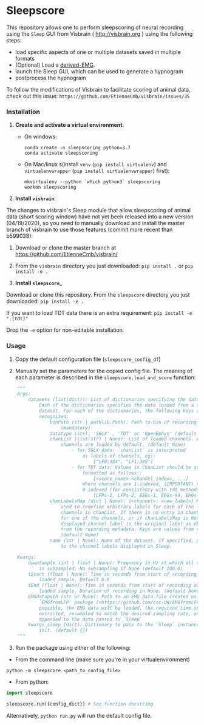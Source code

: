 # Sleepscore

This repository allows one to perform sleepscoring of neural recording using the
`Sleep` GUI from Visbrain ( <http://visbrain.org> ) using the following steps:

-   load specific aspects of one or multiple datasets saved in multiple formats
-   (Optional) Load a [derived-EMG](https://github.com/CSC-UW/EMGfromLFP). 
-   launch the Sleep GUI, which can be used to generate a hypnogram
-   postprocess the hypnogram

To follow the modifications of Visbrain to facilitate scoring of animal data,
check out this issue: ``https://github.com/EtienneCmb/visbrain/issues/35``

### Installation

1.  __Create and activate a virtual environment__:

    -   On windows: 

        ```
        conda create -n sleepscoring python=3.7
        conda activate sleepscoring
        ```

    -   On Mac/linux s(install `venv` (`pip install virtualenv`) and `virtualenvwrapper` (`pip install virtualenvwrapper`) first): 

        ```
        mkvirtualenv --python `which python3` sleepscoring
        workon sleepscoring
        ```

1.  __Install `visbrain`__: 

The changes to visbrain's Sleep module that allow sleepscoring of animal data
(short scoring window) have not yet been released into a new version
(04/19/2020), so you need to manually download and install the master branch of
visbrain to use those features (commit more recent than b599038):

  1. Download or clone the master branch at https://github.com/EtienneCmb/visbrain/
  2. From the `visbrain` directory you just downloaded: ``pip install .`` or
  ``pip install -e .``

2.  __Install `sleepscore`___

Download or clone this repository. From the `sleepscore` directory you just
downloaded: `pip install -e .`

If you want to load TDT data there is an extra requirement:
`pip install -e ".[tdt]"`

Drop the `-e` option for non-editable installation.


### Usage

1.  Copy the default configuration file (`sleepscore_config_df`)

2.  Manually set the parameters for the copied config file. The meaning of each
parameter is described in the `sleepscore.load_and_score` function:

```python
    """
    Args:
        datasets (list(dict)): List of dictionaries specifying the data to load.
            Each of the dictionaries specifies the data loaded from a specific
            dataset. For each of the dictionaries, the following keys are
            recognized:
                binPath (str | pathlib.Path): Path to bin of recording
                    (mandatory)
                datatype (str): 'SGLX' , 'TDT' or 'OpenEphys' (default 'SGLX')
                chanList (list(str) | None): List of loaded channels. All
                    channels are loaded by default. (default None)
                        - for SGLX data: `chanList` is interpreted
                            as labels of channels, eg::
                                ["LF0;384", "LF1;385"]
                        - for TDT data: Values in ChanList should be string
                            formatted as follows::
                                [<score_name>-<channel_index>, ...]
                            Where channels are 1-indexed, (IMPORTANT) not
                            0-indexed (for consistency with tdt methods), eg::
                                [LFPs-1, LFPs-2, EEGs-1, EEGs-94, EMGs-1]
                chanLabelsMap (dict | None): {<channel>: <new_label>} Mapping
                    used to redefine arbitrary labels for each of the loaded
                    channels in chanList. If there is no entry in chanLabelsMap
                    for one of the channels, or if chanLabelsMap is None, the
                    displayed channel label is the original label as obtained
                    from the recording metadata. Keys are values from chanList.
                    (default None)
                name (str | None): Name of the dataset. If specified, prepended
                    to the channel labels displayed in Sleep.

    Kwargs:
        downSample (int | float | None): Frequency in Hz at which all the data
            is subsampled. No subsampling if None (default 100.0)
        tStart (float | None): Time in seconds from start of recording of first
            loaded sample. Default 0.0
        tEnd (float | None): Time in seconds from start of recording of last
            loaded sample. Duration of recording in None. (default None)
        EMGdatapath (str or None): Path to an EMG data file created using the
            `EMGfromLFP` package (<https://github.com/csc-UW/EMGfromLFP>). If
            possible, the EMG data will be loaded, the required time segment
            extracted, resampled to match the desired sampling rate, and
            appended to the data passed to `Sleep`
        kwargs_sleep (dict): Dictionary to pass to the `Sleep` instance during
            init. (default {})
    """
```

3.  Run the package using either of the following:


- From the command line (make sure you're in your virtualenvironment)
  
`python -m sleepscore <path_to_config_file>`

- From python:

```python
import sleepscore

sleepscore.run({config_dict}) # See function docstring
```

Alternatively, `python run.py` will run the default config file.
